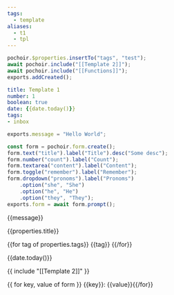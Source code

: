 ```yaml
---
tags:
  - template
aliases:
  - t1
  - tpl
---
```

```js {pochoir}
pochoir.$properties.insertTo("tags", "test");
await pochoir.include("[[Template 2]]");
await pochoir.include("[[Functions]]");
exports.addCreated();
```

```yml {pochoir}
title: Template 1
number: 1
boolean: true
date: {{date.today()}}
tags:
- inbox
```

```js {pochoir}
exports.message = "Hello World";
```

```js {pochoir}
const form = pochoir.form.create();
form.text("title").label("Title").desc("Some desc");
form.number("count").label("Count");
form.textarea("content").label("Content");
form.toggle("remember").label("Remember");
form.dropdown("pronoms").label("Pronoms")
    .option("she", "She")
    .option("he", "He")
    .option("they", "They");
exports.form = await form.prompt();
```

{{message}}

{{properties.title}}

{{for tag of properties.tags}}
{{tag}}
{{/for}}

{{date.today()}}

{{ include "[[Template 2]]" }}

{{ for key, value of form }}
{{key}}: {{value}}{{/for}}
